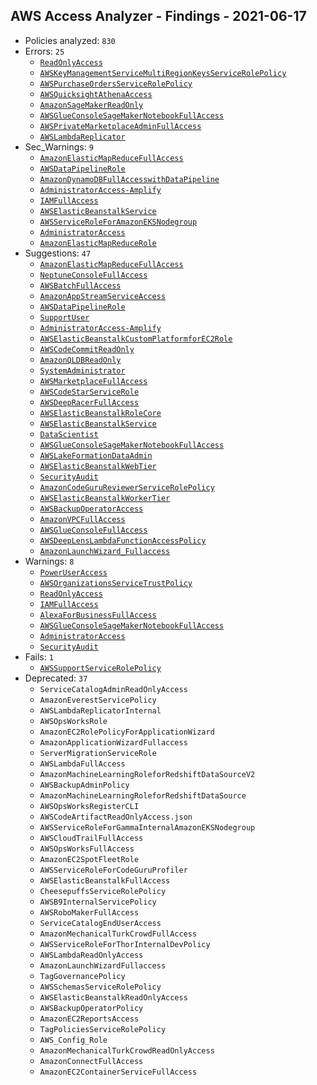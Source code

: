 ## AWS Access Analyzer - Findings - 2021-06-17

- Policies analyzed: `830`
- Errors: `25`
  - [`ReadOnlyAccess`](./ReadOnlyAccess.json)
  - [`AWSKeyManagementServiceMultiRegionKeysServiceRolePolicy`](./AWSKeyManagementServiceMultiRegionKeysServiceRolePolicy.json)
  - [`AWSPurchaseOrdersServiceRolePolicy`](./AWSPurchaseOrdersServiceRolePolicy.json)
  - [`AWSQuicksightAthenaAccess`](./AWSQuicksightAthenaAccess.json)
  - [`AmazonSageMakerReadOnly`](./AmazonSageMakerReadOnly.json)
  - [`AWSGlueConsoleSageMakerNotebookFullAccess`](./AWSGlueConsoleSageMakerNotebookFullAccess.json)
  - [`AWSPrivateMarketplaceAdminFullAccess`](./AWSPrivateMarketplaceAdminFullAccess.json)
  - [`AWSLambdaReplicator`](./AWSLambdaReplicator.json)
- Sec_Warnings: `9`
  - [`AmazonElasticMapReduceFullAccess`](./AmazonElasticMapReduceFullAccess.json)
  - [`AWSDataPipelineRole`](./AWSDataPipelineRole.json)
  - [`AmazonDynamoDBFullAccesswithDataPipeline`](./AmazonDynamoDBFullAccesswithDataPipeline.json)
  - [`AdministratorAccess-Amplify`](./AdministratorAccess-Amplify.json)
  - [`IAMFullAccess`](./IAMFullAccess.json)
  - [`AWSElasticBeanstalkService`](./AWSElasticBeanstalkService.json)
  - [`AWSServiceRoleForAmazonEKSNodegroup`](./AWSServiceRoleForAmazonEKSNodegroup.json)
  - [`AdministratorAccess`](./AdministratorAccess.json)
  - [`AmazonElasticMapReduceRole`](./AmazonElasticMapReduceRole.json)
- Suggestions: `47`
  - [`AmazonElasticMapReduceFullAccess`](./AmazonElasticMapReduceFullAccess.json)
  - [`NeptuneConsoleFullAccess`](./NeptuneConsoleFullAccess.json)
  - [`AWSBatchFullAccess`](./AWSBatchFullAccess.json)
  - [`AmazonAppStreamServiceAccess`](./AmazonAppStreamServiceAccess.json)
  - [`AWSDataPipelineRole`](./AWSDataPipelineRole.json)
  - [`SupportUser`](./SupportUser.json)
  - [`AdministratorAccess-Amplify`](./AdministratorAccess-Amplify.json)
  - [`AWSElasticBeanstalkCustomPlatformforEC2Role`](./AWSElasticBeanstalkCustomPlatformforEC2Role.json)
  - [`AWSCodeCommitReadOnly`](./AWSCodeCommitReadOnly.json)
  - [`AmazonQLDBReadOnly`](./AmazonQLDBReadOnly.json)
  - [`SystemAdministrator`](./SystemAdministrator.json)
  - [`AWSMarketplaceFullAccess`](./AWSMarketplaceFullAccess.json)
  - [`AWSCodeStarServiceRole`](./AWSCodeStarServiceRole.json)
  - [`AWSDeepRacerFullAccess`](./AWSDeepRacerFullAccess.json)
  - [`AWSElasticBeanstalkRoleCore`](./AWSElasticBeanstalkRoleCore.json)
  - [`AWSElasticBeanstalkService`](./AWSElasticBeanstalkService.json)
  - [`DataScientist`](./DataScientist.json)
  - [`AWSGlueConsoleSageMakerNotebookFullAccess`](./AWSGlueConsoleSageMakerNotebookFullAccess.json)
  - [`AWSLakeFormationDataAdmin`](./AWSLakeFormationDataAdmin.json)
  - [`AWSElasticBeanstalkWebTier`](./AWSElasticBeanstalkWebTier.json)
  - [`SecurityAudit`](./SecurityAudit.json)
  - [`AmazonCodeGuruReviewerServiceRolePolicy`](./AmazonCodeGuruReviewerServiceRolePolicy.json)
  - [`AWSElasticBeanstalkWorkerTier`](./AWSElasticBeanstalkWorkerTier.json)
  - [`AWSBackupOperatorAccess`](./AWSBackupOperatorAccess.json)
  - [`AmazonVPCFullAccess`](./AmazonVPCFullAccess.json)
  - [`AWSGlueConsoleFullAccess`](./AWSGlueConsoleFullAccess.json)
  - [`AWSDeepLensLambdaFunctionAccessPolicy`](./AWSDeepLensLambdaFunctionAccessPolicy.json)
  - [`AmazonLaunchWizard_Fullaccess`](./AmazonLaunchWizard_Fullaccess.json)
- Warnings: `8`
  - [`PowerUserAccess`](./PowerUserAccess.json)
  - [`AWSOrganizationsServiceTrustPolicy`](./AWSOrganizationsServiceTrustPolicy.json)
  - [`ReadOnlyAccess`](./ReadOnlyAccess.json)
  - [`IAMFullAccess`](./IAMFullAccess.json)
  - [`AlexaForBusinessFullAccess`](./AlexaForBusinessFullAccess.json)
  - [`AWSGlueConsoleSageMakerNotebookFullAccess`](./AWSGlueConsoleSageMakerNotebookFullAccess.json)
  - [`AdministratorAccess`](./AdministratorAccess.json)
  - [`SecurityAudit`](./SecurityAudit.json)
- Fails: `1`
  - [`AWSSupportServiceRolePolicy`](./AWSSupportServiceRolePolicy.json)
- Deprecated: `37`
  - `ServiceCatalogAdminReadOnlyAccess`
  - `AmazonEverestServicePolicy`
  - `AWSLambdaReplicatorInternal`
  - `AWSOpsWorksRole`
  - `AmazonEC2RolePolicyForApplicationWizard`
  - `AmazonApplicationWizardFullaccess`
  - `ServerMigrationServiceRole`
  - `AWSLambdaFullAccess`
  - `AmazonMachineLearningRoleforRedshiftDataSourceV2`
  - `AWSBackupAdminPolicy`
  - `AmazonMachineLearningRoleforRedshiftDataSource`
  - `AWSOpsWorksRegisterCLI`
  - `AWSCodeArtifactReadOnlyAccess.json`
  - `AWSServiceRoleForGammaInternalAmazonEKSNodegroup`
  - `AWSCloudTrailFullAccess`
  - `AWSOpsWorksFullAccess`
  - `AmazonEC2SpotFleetRole`
  - `AWSServiceRoleForCodeGuruProfiler`
  - `AWSElasticBeanstalkFullAccess`
  - `CheesepuffsServiceRolePolicy`
  - `AWSB9InternalServicePolicy`
  - `AWSRoboMakerFullAccess`
  - `ServiceCatalogEndUserAccess`
  - `AmazonMechanicalTurkCrowdFullAccess`
  - `AWSServiceRoleForThorInternalDevPolicy`
  - `AWSLambdaReadOnlyAccess`
  - `AmazonLaunchWizardFullaccess`
  - `TagGovernancePolicy`
  - `AWSSchemasServiceRolePolicy`
  - `AWSElasticBeanstalkReadOnlyAccess`
  - `AWSBackupOperatorPolicy`
  - `AmazonEC2ReportsAccess`
  - `TagPoliciesServiceRolePolicy`
  - `AWS_Config_Role`
  - `AmazonMechanicalTurkCrowdReadOnlyAccess`
  - `AmazonConnectFullAccess`
  - `AmazonEC2ContainerServiceFullAccess`

